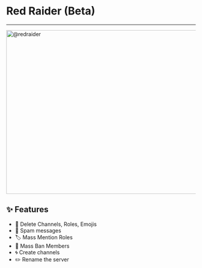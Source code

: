 # Red Raider (Beta)
---
<img width="873" height="436" alt="@redraider" src="https://github.com/user-attachments/assets/8679df56-e8b8-4f54-8d1f-d526a1f67361" />




## ✨ Features

- 🚫 Delete Channels, Roles, Emojis
- 📢 Spam messages 
- 🏷️ Mass Mention Roles
- 🚷 Mass Ban Members
- 🌀 Create channels
- ✏️ Rename the server




